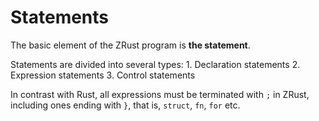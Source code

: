 # Statements

The basic element of the ZRust program is **the statement**.

Statements are divided into several types: 1. Declaration statements 2. Expression statements 3. Control statements

In contrast with Rust, all expressions must be terminated with `;` in ZRust, including ones ending with `}`, that is, `struct`, `fn`, `for` etc.

